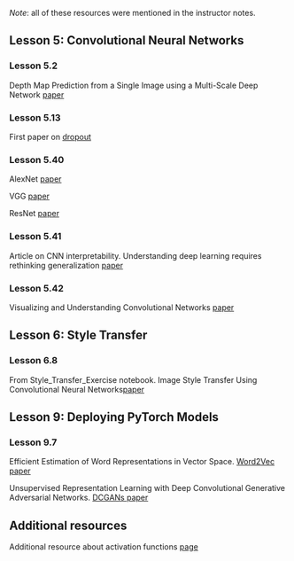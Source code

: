 *Note*: all of these resources were mentioned in the instructor notes.

## Lesson 5: Convolutional Neural Networks

### Lesson 5.2
Depth Map Prediction from a Single Image using a Multi-Scale Deep Network [paper](https://cs.nyu.edu/~deigen/depth/depth_nips14.pdf)

### Lesson 5.13
First paper on [dropout](https://www.cs.toronto.edu/~hinton/absps/JMLRdropout.pdf)

### Lesson 5.40
AlexNet [paper](http://papers.nips.cc/paper/4824-imagenet-classification-with-deep-convolutional-neural-networks.pdf)

VGG [paper](https://arxiv.org/pdf/1409.1556.pdf)

ResNet [paper](https://arxiv.org/pdf/1512.03385v1.pdf)

### Lesson 5.41
Article on CNN interpretability. Understanding deep learning requires rethinking generalization [paper](https://arxiv.org/pdf/1611.03530.pdf)

### Lesson 5.42
Visualizing and Understanding Convolutional Networks [paper](https://arxiv.org/pdf/1311.2901.pdf)

## Lesson 6: Style Transfer

### Lesson 6.8 
From Style_Transfer_Exercise notebook.
Image Style Transfer Using Convolutional Neural Networks[paper](https://www.cv-foundation.org/openaccess/content_cvpr_2016/papers/Gatys_Image_Style_Transfer_CVPR_2016_paper.pdf)

## Lesson 9: Deploying PyTorch Models

### Lesson 9.7
Efficient Estimation of Word Representations in Vector Space. [Word2Vec paper](https://arxiv.org/pdf/1301.3781.pdf)

Unsupervised Representation Learning with Deep Convolutional Generative Adversarial Networks. [DCGANs paper](https://arxiv.org/pdf/1511.06434.pdf)


## Additional resources
Additional resource about activation functions [page](http://cs231n.github.io/neural-networks-1/#actfun)
